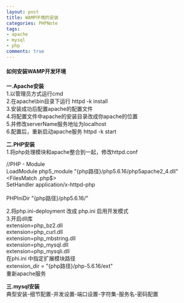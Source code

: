 ```yaml
---
layout: post
title: WAMP环境的安装
categories: PHPNote
tags:
- apache
- mysql
- php
comments: true
---
```



#### 如何安装WAMP开发环境

**一.Apache安装**  
1.以管理员方式运行cmd   
2.在apache\bin目录下运行 httpd -k install   
3.安装成功后配置apache的配置文件   
4.将配置文件中apache的安装目录改成你apache的位置   
5.并修改serverName服务地址为localhost  
6.配置后，重新启动apache服务   httpd -k start  

**二.PHP安装**  
1.将php处理模块和apache整合到一起，修改httpd.conf

//PHP - Module   
LoadModule php5_module "{php路径}/php5.6.16/php5apache2_4.dll"  
<FilesMatch \.php$>   
    SetHandler application/x-httpd-php   
</FilesMatch>   
PHPIniDir "{php路径}/php5.6.16/"  

2.将php.ini-deployment  改成 php.ini 启用开发模式  
3.开启dll库   
extension=php_bz2.dll   
extension=php_curl.dll   
extension=php_mbstring.dll   
extension=php_mysql.dll   
extension=php_mysqli.dll   
在phi.ini 中指定扩展模块路径    
extension_dir = "{php路径}/php-5.6.16/ext"    
重新apache服务

**三.mysql安装**  
典型安装-细节配置-并发设置-端口设置-字符集-服务名-密码配置

